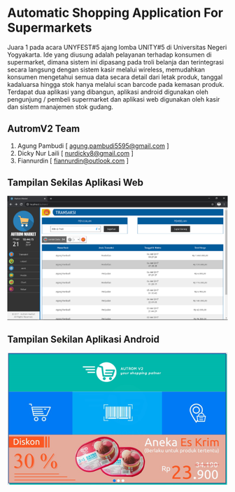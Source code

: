 # Automatic Shopping Application For Supermarkets
Juara 1 pada acara UNYFEST#5 ajang lomba UNITY#5 di Universitas Negeri Yogyakarta. Ide yang diusung adalah pelayanan terhadap konsumen di supermarket, dimana sistem ini dipasang pada troli belanja dan terintegrasi secara langsung dengan sistem kasir melalui wireless, memudahkan konsumen mengetahui semua data secara detail dari letak produk, tanggal kadaluarsa hingga stok hanya melalui scan barcode pada kemasan produk. Terdapat dua aplikasi yang dibangun, aplikasi android digunakan oleh pengunjung / pembeli supermarket dan aplikasi web digunakan oleh kasir dan sistem manajemen stok gudang.

## AutromV2 Team
1. Agung Pambudi [ agung.pambudi5595@gmail.com ]
2. Dicky Nur Laili [ nurdicky8@gmail.com ]
3. Fiannurdin [ fiannurdin@outlook.com ]

## Tampilan Sekilas Aplikasi Web
![Gambar][gambar-url-web]

## Tampilan Sekilan Aplikasi Android
![Gambar][gambar-url-android]

<!-- MARKDOWN LINKS -->
[gambar-url-web]: https://github.com/agungpambudi55/automatic-shopping-application-for-supermarkets/blob/master/screenshot/screenshot%20-%20web.png
[gambar-url-android]: https://github.com/agungpambudi55/automatic-shopping-application-for-supermarkets/blob/master/screenshot/screenshot%20-%20android.png
